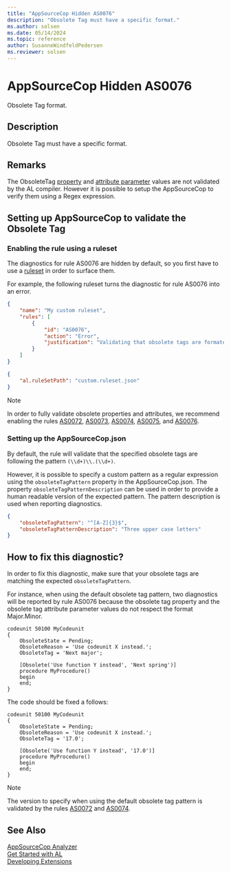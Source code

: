 ```yaml
---
title: "AppSourceCop Hidden AS0076"
description: "Obsolete Tag must have a specific format."
ms.author: solsen
ms.date: 05/14/2024
ms.topic: reference
author: SusanneWindfeldPedersen
ms.reviewer: solsen
---
```

[//]: # (START>DO_NOT_EDIT)
[//]: # (IMPORTANT:Do not edit any of the content between here and the END>DO_NOT_EDIT.)
[//]: # (Any modifications should be made in the .xml files in the ModernDev repo.)
# AppSourceCop Hidden AS0076
Obsolete Tag format.

## Description
Obsolete Tag must have a specific format.

[//]: # (IMPORTANT: END>DO_NOT_EDIT)

## Remarks

The ObsoleteTag [property](../properties/devenv-obsoletetag-property.md) and [attribute parameter](/dynamics365/business-central/dev-itpro/developer/attributes/devenv-obsolete-attribute) values are not validated by the AL compiler. However it is possible to setup the AppSourceCop to verify them using a Regex expression.

## Setting up AppSourceCop to validate the Obsolete Tag

### Enabling the rule using a ruleset

The diagnostics for rule AS0076 are hidden by default, so you first have to use a [ruleset](../devenv-rule-set-syntax-for-code-analysis-tools.md) in order to surface them.

For example, the following ruleset turns the diagnostic for rule AS0076 into an error.

```json
{
    "name": "My custom ruleset",
    "rules": [
        {
            "id": "AS0076",
            "action": "Error",
            "justification": "Validating that obsolete tags are formated properly is important"
        }
    ]
}
```

```json
{
    "al.ruleSetPath": "custom.ruleset.json"
}
```

> [!NOTE]  
> In order to fully validate obsolete properties and attributes, we recommend enabling the rules [AS0072](appsourcecop-as0072.md), [AS0073](appsourcecop-as0073.md), [AS0074](appsourcecop-as0074.md), [AS0075](appsourcecop-as0075.md), and [AS0076](appsourcecop-as0076.md).

### Setting up the AppSourceCop.json

By default, the rule will validate that the specified obsolete tags are following the pattern `(\\d+)\\.(\\d+)`.

However, it is possible to specify a custom pattern as a regular expression using the `obsoleteTagPattern` property in the AppSourceCop.json.
The property `obsoleteTagPatternDescription` can be used in order to provide a human readable version of the expected pattern. 
The pattern description is used when reporting diagnostics.

```json
{
    "obsoleteTagPattern": "^[A-Z]{3}$",
    "obsoleteTagPatternDescription": "Three upper case letters"
}
```

## How to fix this diagnostic?

In order to fix this diagnostic, make sure that your obsolete tags are matching the expected `obsoleteTagPattern`.

For instance, when using the default obsolete tag pattern, two diagnostics will be reported by rule AS0076 because the obsolete tag property and the obsolete tag attribute parameter values do not respect the format Major.Minor.

```AL
codeunit 50100 MyCodeunit
{
    ObsoleteState = Pending;
    ObsoleteReason = 'Use codeunit X instead.';
    ObsoleteTag = 'Next major';

    [Obsolete('Use function Y instead', 'Next spring')]
    procedure MyProcedure()
    begin
    end;
}
```

The code should be fixed a follows:

```AL
codeunit 50100 MyCodeunit
{
    ObsoleteState = Pending;
    ObsoleteReason = 'Use codeunit X instead.';
    ObsoleteTag = '17.0';

    [Obsolete('Use function Y instead', '17.0')]
    procedure MyProcedure()
    begin
    end;
}
```

> [!NOTE]  
> The version to specify when using the default obsolete tag pattern is validated by the rules [AS0072](appsourcecop-as0072.md) and [AS0074](appsourcecop-as0074.md).

## See Also  
[AppSourceCop Analyzer](appsourcecop.md)  
[Get Started with AL](../devenv-get-started.md)  
[Developing Extensions](../devenv-dev-overview.md)